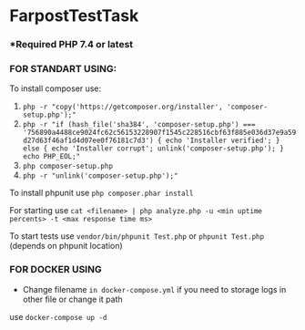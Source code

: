 # FarpostTestTask

### *Required PHP 7.4 or latest

### FOR STANDART USING:

To install composer use:

1. ``php -r "copy('https://getcomposer.org/installer', 'composer-setup.php');"``
2. ``php -r "if (hash_file('sha384', 'composer-setup.php') === '756890a4488ce9024fc62c56153228907f1545c228516cbf63f885e036d37e9a59d27d63f46af1d4d07ee0f76181c7d3') { echo 'Installer verified'; } else { echo 'Installer corrupt'; unlink('composer-setup.php'); } echo PHP_EOL;"``
3. ``php composer-setup.php``
4. ``php -r "unlink('composer-setup.php');"``

To install phpunit use `php composer.phar install`

For starting use `cat <filename> | php analyze.php -u <min uptime percents> -t <max response time ms>`

To start tests use `vendor/bin/phpunit Test.php` or `phpunit Test.php` (depends on phpunit location)

### FOR DOCKER USING

* Change filename `in docker-compose.yml` if you need to storage logs in other file or change it path

use `docker-compose up -d`
